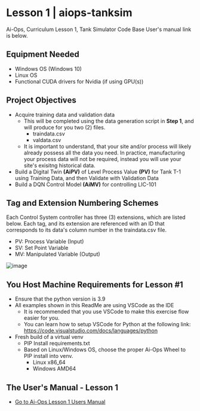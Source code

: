 # Lesson 1 | aiops-tanksim
Ai-Ops, Curriculum Lesson 1, Tank Simulator Code Base
User's manual link is below.

## Equipment Needed
- Windows OS (Windows 10)
- Linux OS
- Functional CUDA drivers for Nvidia (if using GPU(s))
  
## Project Objectives
- Acquire training data and validation data
  - This will be completed using the data generation script in **Step 1**, and will produce for you two (2) files.
    - traindata.csv
    - valdata.csv
  - It is important to understand, that your site and/or process will likely already possess all the data you need. In practice, manufacturing your process data will not be required, instead you will use your site's exisitng historical data.
- Build a Digital Twin **(AiPV)** of Level Process Value **(PV)** for Tank T-1 using Training Data, and then Validate with Validation Data
- Build a DQN Control Model **(AiMV)** for controlling LIC-101

## Tag and Extension Numbering Schemes
Each Control System controller has three (3) extensions, which are listed below.  Each tag, and its extension are referenced with an ID that corresponds to its data's column number in the traindata.csv file.
- PV: Process Variable (Input)
- SV: Set Point Variable
- MV: Manipulated Variable (Output)

![image](https://user-images.githubusercontent.com/84361913/196509969-769c6c33-8a7b-48b0-a4b8-87d3fbdaea4a.png)

## You Host Machine Requirements for Lesson #1
- Ensure that the python version is 3.9
- All examples shown in this ReadMe are using VSCode as the IDE
  - It is recommended that you use VSCode to make this exercise flow easier for you.
  - You can learn how to setup VSCode for Python at the following link: https://code.visualstudio.com/docs/languages/python
- Fresh build of a virtual venv
  - PIP Install requirements.txt
  - Based on Linux/Windows OS, choose the proper Ai-Ops Wheel to PIP install into venv.
    - Linux x86_64
    - Windows AMD64

## The User's Manual - Lesson 1
- [Go to Ai-Ops Lesson 1 Users Manual](https://ai-ops-inc.gitbook.io/ai-ops-tank-sim-users-guide/)
